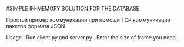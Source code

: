 #SIMPLE IN-MEMORY SOLUTION FOR THE DATABASE  

Простой пример коммуникации при помощи TCP коммуникации  пакетов формата JSON  

 

Usage : Run client.py  and server.py . Enter the size of frame you need .

